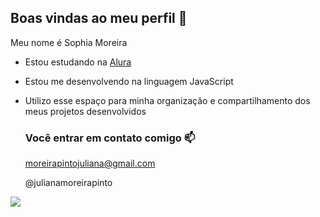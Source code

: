 ## Boas vindas ao meu perfil 💙

Meu nome é Sophia Moreira

- Estou estudando na [Alura](https://www.alura.com.br)
- Estou me desenvolvendo na linguagem JavaScript
- Utilizo esse espaço para minha organização e compartilhamento dos meus projetos desenvolvidos

  ### Você entrar em contato comigo 📫

  moreirapintojuliana@gmail.com

  @julianamoreirapinto

![](https://media1.tenor.com/m/mCiM7CmGGI4AAAAC/naruto.gif)
 
